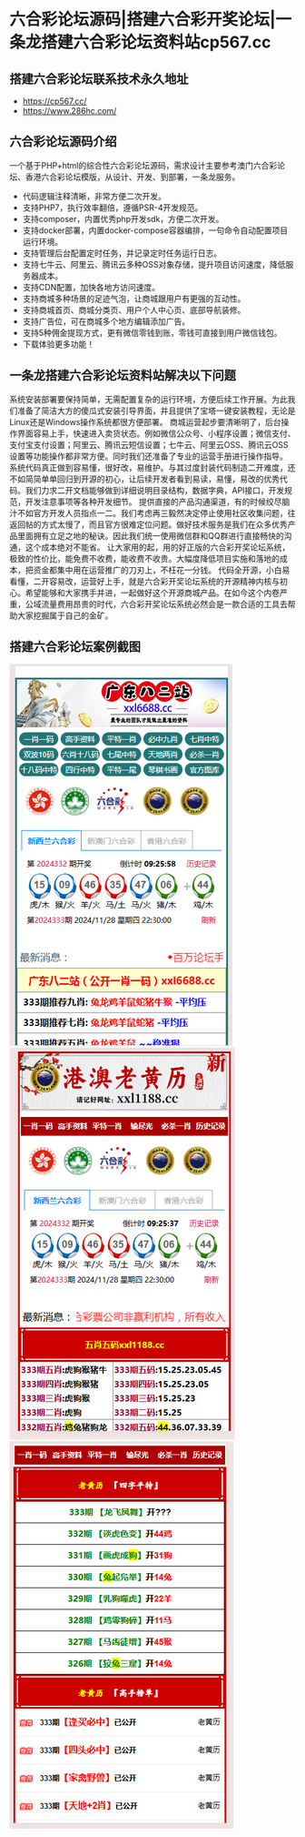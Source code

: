 # 六合彩论坛源码|搭建六合彩开奖论坛|一条龙搭建六合彩论坛资料站cp567.cc


## 搭建六合彩论坛联系技术永久地址
- https://cp567.cc/
- https://www.286hc.com/

## 六合彩论坛源码介绍
一个基于PHP+html的综合性六合彩论坛源码，需求设计主要参考澳门六合彩论坛、香港六合彩论坛模版，从设计、开发、到部署，一条龙服务。
* 代码逻辑注释清晰，非常方便二次开发。
* 支持PHP7，执行效率翻倍，遵循PSR-4开发规范。
* 支持composer，内置优秀php开发sdk，方便二次开发。
* 支持docker部署，内置docker-compose容器编排，一句命令自动配置项目运行环境。
* 支持管理后台配置定时任务，并记录定时任务运行日志。
* 支持七牛云、阿里云、腾讯云多种OSS对象存储，提升项目访问速度，降低服务器成本。
* 支持CDN配置，加快各地方访问速度。
* 支持商城多种场景的足迹气泡，让商城跟用户有更强的互动性。
* 支持商城首页、商城分类页、用户个人中心页、底部导航装修。
* 支持广告位，可在商城多个地方编辑添加广告。
* 支持5种佣金提现方式，更有微信零钱到账，零钱可直接到用户微信钱包。
* 下载体验更多功能！

## 一条龙搭建六合彩论坛资料站解决以下问题
系统安装部署要保持简单，无需配置复杂的运行环境，方便后续工作开展。为此我们准备了简洁大方的傻瓜式安装引导界面，并且提供了宝塔一键安装教程，无论是Linux还是Windows操作系统都很方便部署。
商城运营起步要清晰明了，后台操作界面容易上手，快速进入卖货状态。例如微信公众号、小程序设置；微信支付、支付宝支付设置；阿里云、腾讯云短信设置；七牛云、阿里云OSS、腾讯云OSS设置等功能操作都非常方便。同时我们还准备了专业的运营手册进行操作指导。
系统代码真正做到容易懂，很好改，易维护。与其过度封装代码制造二开难度，还不如简简单单回归到开源的初心，让后续开发者看到易读，易懂，易改的优秀代码。我们力求二开文档能够做到详细说明目录结构，数据字典，API接口，开发规范，开发注意事项等各种开发细节。
提供直接的产品沟通渠道，有的时候绞尽脑汁不如官方开发人员指点一二。我们考虑再三毅然决定停止使用社区收集问题，往返回帖的方式太慢了，而且官方很难定位问题。做好技术服务是我们在众多优秀产品里面拥有立足之地的秘诀。因此我们统一使用微信群和QQ群进行直接畅快的沟通，这个成本绝对不能省。
让大家用的起，用的好正版的六合彩开奖论坛系统，极致的性价比，能免费不收费，能收费不收贵。大幅度降低项目实施和落地的成本，把资金都集中用在运营推广的刀刃上，不枉花一分钱。
代码全开源，小白易看懂，二开容易改，运营好上手，就是六合彩开奖论坛系统的开源精神内核与初心。希望能够和大家携手并进，一起做好这个开源商城产品。在如今这个内卷严重，公域流量费用昂贵的时代，六合彩开奖论坛系统必然会是一款合适的工具去帮助大家挖掘属于自己的金矿。

## 搭建六合彩论坛案例截图
![搭建六合彩开奖论坛](./image/1.png "六合彩论坛源码")
![搭建六合彩开奖论坛](./image/2.png "六合彩论坛源码")
![搭建六合彩开奖论坛](./image/3.png "六合彩论坛源码")

